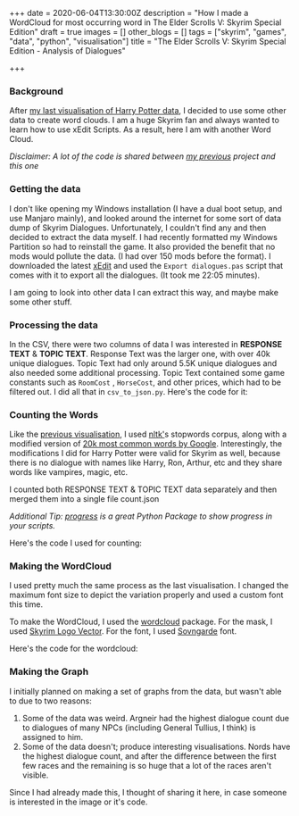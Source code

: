 +++
date = 2020-06-04T13:30:00Z
description = "How I made a WordCloud for most occurring word in The Elder Scrolls V: Skyrim Special Edition"
draft = true
images = []
other_blogs = []
tags = ["skyrim", "games", "data", "python", "visualisation"]
title = "The Elder Scrolls V: Skyrim Special Edition - Analysis of Dialogues"

+++
### Background

After [my last visualisation of Harry Potter data](https://blog.haideralipunjabi.com/posts/harry-potter-books-fanfiction-an-analysis-of-words/), I decided to use some other data to create word clouds. I am a huge Skyrim fan and always wanted to learn how to use xEdit Scripts. As a result, here I am with another Word Cloud.

_Disclaimer: A lot of the code is shared between_ [_my previous_](https://blog.haideralipunjabi.com/posts/harry-potter-books-fanfiction-an-analysis-of-words/) _project and this one_

### Getting the data

I don't like opening my Windows installation (I have a dual boot setup, and use Manjaro mainly), and looked around the internet for some sort of data dump of Skyrim Dialogues. Unfortunately, I couldn't find any and then decided to extract the data myself. I had recently formatted my Windows Partition so had to reinstall the game. It also provided the benefit that no mods would pollute the data. (I had over 150 mods before the format). I downloaded the latest [xEdit](http://tes5edit.github.io/) and used the `Export dialogues.pas` script that comes with it to export all the dialogues. (It took me 22:05 minutes).

I am going to look into other data I can extract this way, and maybe make some other stuff.

### Processing the data

In the CSV, there were two columns of data I was interested in **RESPONSE TEXT** & **TOPIC TEXT**. Response Text was the larger one, with over 40k unique dialogues. Topic Text had only around 5.5K unique dialogues and also needed some additional processing. Topic Text contained some game constants such as `RoomCost` , `HorseCost`, and other prices, which had to be filtered out. I did all that in `csv_to_json.py`. Here's the code for it:

### Counting the Words

Like the [previous visualisation](),  I used [nltk']()s stopwords corpus, along with a modified version of [20k most common words by Google](https://github.com/first20hours/google-10000-english). Interestingly, the modifications I did for Harry Potter were valid for Skyrim as well, because there is no dialogue with names like Harry, Ron, Arthur, etc and they share words like vampires, magic, etc.

I counted both RESPONSE TEXT & TOPIC TEXT data separately and then merged them into a single file count.json

_Additional Tip:_ [_progress_](https://pypi.org/project/progress/) _is a great Python Package to show progress in your scripts._

Here's the code I used for counting:

### Making the WordCloud

I used pretty much the same process as the last visualisation. I changed the maximum font size to depict the variation properly and used a custom font this time. 

To make the WordCloud, I used the [wordcloud](https://amueller.github.io/word_cloud/) package. For the mask, I used [Skyrim Logo Vector](https://www.nexusmods.com/skyrim/mods/68054). For the font, I used [Sovngarde](https://www.nexusmods.com/skyrimspecialedition/mods/386) font.

Here's the code for the wordcloud:

### Making the Graph

I initially planned on making a set of graphs from the data, but wasn't able to due to two reasons:

1. Some of the data was weird. Argneir had the highest dialogue count due to dialogues of many NPCs (including General Tullius, I think) is assigned to him.
2. Some of the data doesn't; produce interesting visualisations. Nords have the highest dialogue count, and after the difference between the first few races and the remaining is so huge that a lot of the races aren't visible.

Since I had already made this, I thought of sharing it here, in case someone is interested in the image or it's code.